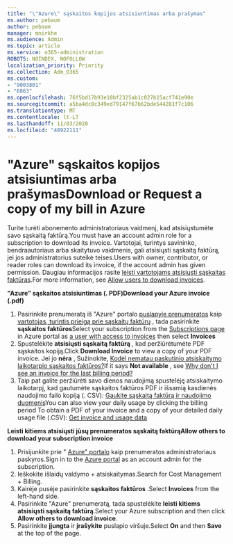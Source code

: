 ```yaml
---
title: "\"Azure\" sąskaitos kopijos atsisiuntimas arba prašymas"
ms.author: pebaum
author: pebaum
manager: mnirkhe
ms.audience: Admin
ms.topic: article
ms.service: o365-administration
ROBOTS: NOINDEX, NOFOLLOW
localization_priority: Priority
ms.collection: Adm_O365
ms.custom:
- "9003801"
- "6863"
ms.openlocfilehash: 76f5bd17b93e10bf2325ab1c027b15acf741e90e
ms.sourcegitcommit: a5ba4dc8c349ed79147f67b62bde544281f7c106
ms.translationtype: MT
ms.contentlocale: lt-LT
ms.lasthandoff: 11/03/2020
ms.locfileid: "48922111"
---
```

# <a name="download-or-request-a-copy-of-my-bill-in-azure"></a><span data-ttu-id="11e1d-102">"Azure" sąskaitos kopijos atsisiuntimas arba prašymas</span><span class="sxs-lookup"><span data-stu-id="11e1d-102">Download or Request a copy of my bill in Azure</span></span>

<span data-ttu-id="11e1d-103">Turite turėti abonemento administratoriaus vaidmenį, kad atsisiųstumėte savo sąskaitą faktūrą.</span><span class="sxs-lookup"><span data-stu-id="11e1d-103">You must have an account admin role for a subscription to download its invoice.</span></span> <span data-ttu-id="11e1d-104">Vartotojai, turintys savininko, bendraautoriaus arba skaitytuvo vaidmenis, gali atsisiųsti sąskaitą faktūrą, jei jos administratorius suteikė teises.</span><span class="sxs-lookup"><span data-stu-id="11e1d-104">Users with owner, contributor, or reader roles can download its invoice, if the account admin has given permission.</span></span> <span data-ttu-id="11e1d-105">Daugiau informacijos rasite [leisti vartotojams atsisiųsti sąskaitas faktūras](https://docs.microsoft.com/azure/cost-management-billing/manage/manage-billing-access#opt-in).</span><span class="sxs-lookup"><span data-stu-id="11e1d-105">For more information, see [Allow users to download invoices](https://docs.microsoft.com/azure/cost-management-billing/manage/manage-billing-access#opt-in).</span></span>

<span data-ttu-id="11e1d-106">**"Azure" sąskaitos atsisiuntimas (. PDF)**</span><span class="sxs-lookup"><span data-stu-id="11e1d-106">**Download your Azure invoice (.pdf)**</span></span>

1. <span data-ttu-id="11e1d-107">Pasirinkite prenumeratą iš "Azure" portalo [puslapyje prenumeratos](https://portal.azure.com/#blade/Microsoft_Azure_Billing/SubscriptionsBlade) kaip [vartotojas, turintis prieigą prie sąskaitų faktūrų](https://docs.microsoft.com/azure/cost-management-billing/manage/manage-billing-access?WT.mc_id=Portal-Microsoft_Azure_Support) , tada pasirinkite **sąskaitos faktūros**</span><span class="sxs-lookup"><span data-stu-id="11e1d-107">Select your subscription from the [Subscriptions page](https://portal.azure.com/#blade/Microsoft_Azure_Billing/SubscriptionsBlade) in Azure portal as [a user with access to invoices](https://docs.microsoft.com/azure/cost-management-billing/manage/manage-billing-access?WT.mc_id=Portal-Microsoft_Azure_Support) then select **Invoices**</span></span>
2. <span data-ttu-id="11e1d-108">Spustelėkite **atsisiųsti sąskaitą faktūrą** , kad peržiūrėtumėte PDF sąskaitos kopiją.</span><span class="sxs-lookup"><span data-stu-id="11e1d-108">Click **Download Invoice** to view a copy of your PDF invoice.</span></span> <span data-ttu-id="11e1d-109">Jei jo **nėra** , Sužinokite, [Kodėl nematau paskutinio atsiskaitymo laikotarpio sąskaitos faktūros?](https://docs.microsoft.com/azure/cost-management-billing/manage/download-azure-invoice-daily-usage-date?WT.mc_id=Portal-Microsoft_Azure_Support#noinvoice)</span><span class="sxs-lookup"><span data-stu-id="11e1d-109">If it says **Not available** , see [Why don't I see an invoice for the last billing period?](https://docs.microsoft.com/azure/cost-management-billing/manage/download-azure-invoice-daily-usage-date?WT.mc_id=Portal-Microsoft_Azure_Support#noinvoice)</span></span>
3. <span data-ttu-id="11e1d-110">Taip pat galite peržiūrėti savo dienos naudojimą spustelėję atsiskaitymo laikotarpį, kad gautumėte sąskaitos faktūros PDF ir išsamią kasdienės naudojimo failo kopiją (. CSV): [Gaukite sąskaitą faktūrą ir naudojimo duomenis](https://docs.microsoft.com/azure/cost-management-billing/manage/download-azure-invoice-daily-usage-date?WT.mc_id=Portal-Microsoft_Azure_Support)</span><span class="sxs-lookup"><span data-stu-id="11e1d-110">You can also view your daily usage by clicking the billing period To obtain a PDF of your invoice and a copy of your detailed daily usage file (.CSV): [Get invoice and usage data](https://docs.microsoft.com/azure/cost-management-billing/manage/download-azure-invoice-daily-usage-date?WT.mc_id=Portal-Microsoft_Azure_Support)</span></span>  

<span data-ttu-id="11e1d-111">**Leisti kitiems atsisiųsti jūsų prenumeratos sąskaitą faktūrą**</span><span class="sxs-lookup"><span data-stu-id="11e1d-111">**Allow others to download your subscription invoice**</span></span>

1. <span data-ttu-id="11e1d-112">Prisijunkite prie " [Azure" portalo](https://portal.azure.com/) kaip prenumeratos administratoriaus paskyros.</span><span class="sxs-lookup"><span data-stu-id="11e1d-112">Sign in to the [Azure portal](https://portal.azure.com/) as an account admin for the subscription.</span></span>
2. <span data-ttu-id="11e1d-113">Ieškokite išlaidų valdymo + atsiskaitymas.</span><span class="sxs-lookup"><span data-stu-id="11e1d-113">Search for Cost Management + Billing.</span></span>
3. <span data-ttu-id="11e1d-114">Kairėje pusėje pasirinkite **sąskaitos faktūros** .</span><span class="sxs-lookup"><span data-stu-id="11e1d-114">Select **Invoices** from the left-hand side.</span></span>
4. <span data-ttu-id="11e1d-115">Pasirinkite "Azure" prenumeratą, tada spustelėkite **leisti kitiems atsisiųsti sąskaitą faktūrą**.</span><span class="sxs-lookup"><span data-stu-id="11e1d-115">Select your Azure subscription and then click **Allow others to download invoice**.</span></span>
5. <span data-ttu-id="11e1d-116">Pasirinkite **įjungta** ir **įrašykite** puslapio viršuje.</span><span class="sxs-lookup"><span data-stu-id="11e1d-116">Select **On** and then **Save** at the top of the page.</span></span>
